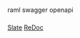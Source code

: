 
###

raml
swagger
openapi


###

[Slate](https://github.com/lord/slate)
[ReDoc](https://github.com/Rebilly/ReDoc)
